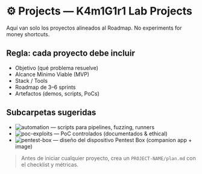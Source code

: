 # ⚙️ Projects — K4m1G1r1 Lab Projects

Aquí van solo los proyectos alineados al Roadmap. No experiments for money shortcuts.

## Regla: cada proyecto debe incluir

- Objetivo (qué problema resuelve)
- Alcance Mínimo Viable (MVP)
- Stack / Tools
- Roadmap de 3–6 sprints
- Artefactos (demos, scripts, PoCs)

## Subcarpetas sugeridas

- ![automation](/Projects/automation/) — scripts para pipelines, fuzzing, runners
- ![poc-exploits](/Projects/poc-exploits/) — PoC controlados (documentados & ethical)
- ![pentest-box](/Projects/pentest-box/) — diseño del dispositivo Pentest Box (companion app + image)

> Antes de iniciar cualquier proyecto, crea un `PROJECT-NAME/plan.md` con el checklist y métricas.
